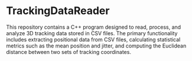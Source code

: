 # TrackingDataReader
This repository contains a C++ program designed to read, process, and analyze 3D tracking data stored in CSV files. The primary functionality includes extracting positional data from CSV files, calculating statistical metrics such as the mean position and jitter, and computing the Euclidean distance between two sets of tracking coordinates.
